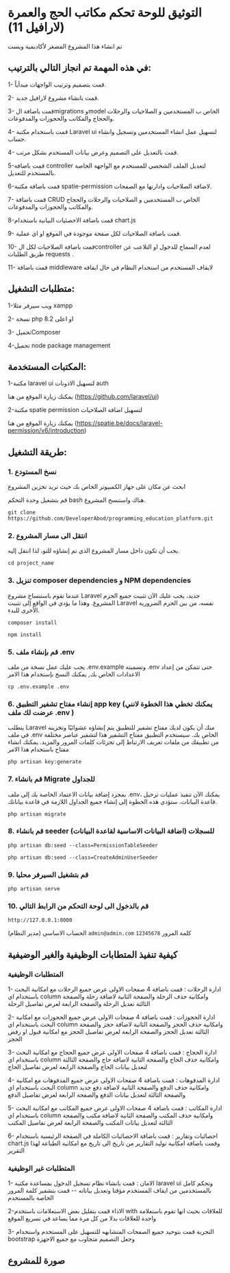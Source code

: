 # التوثيق للوحة تحكم مكاتب الحج والعمرة (لارافيل 11)
 تم انشاء هذا المشروع المصغر لأكاديمية ويست

## في هذه المهمة تم انجاز التالي بالترتيب:
1- قمت بتصميم وترتيب الواجهات مبدأياً.

2- قمت بانشاء مشروع لارافيل جديد.

3- قمت باضافة الmigrations وmodel الخاص ب المستخدمين و الصلاحيات والرحلات والحجاج والمكاتب والحجوزات والمدفوعات.

4- قمت باستخدام مكتبة Laravel ui لتسهيل عمل انشاء المستخدمين وتسجيل وانشاء حساب.

4- قمت بالتعديل على التصميم وعرض بيانات المستخدم بشكل مرتب.

5-قمت باضافة controller لتعديل الملف الشخصي للمستخدم مع الواجهة الخاصة بالمستخدم للتعديل.

6-قمت باضافة مكتبة spatie-permission لاضافة الصلاحيات وادارتها مع الصفحات.
 
7- قمت باضافة CRUD الخاص ب المستخدمين و الصلاحيات والرحلات والحجاج والمكاتب والحجوزات والمدفوعات.

8-قمت باضافة الاحصئيات البيانية باستخدام chart.js

9- قمت باضافة الصلاحيات لكل صفحة موجودة في الموقع او اي عملية.

10- قمت باضافة الصلاحيات لكل الcontroller لعدم السماح للدخول او التلاعب عن طريق الطلبات requests .

11- قمت باضافة middleware لايقاف المستخدم من استخدام النظام في حال ايقافه



## متطلبات التشغيل:
1-ويب سيرفر مثلا xampp

2- نسخة php 8.2 او اعلى

3- تحميلComposer

4-تحميل node package management

## المكتبات المستخدمة:
1-مكتبة laravel ui لتسهيل الاذونات  auth 

يمكنك زيارة الموقع من هنا (https://github.com/laravel/ui)

2-مكتبة spatie permission لتسهيل اضافة الصلاحيات

يمكنك زيارة الموقع من هنا (https://spatie.be/docs/laravel-permission/v6/introduction)


## طريقة التشغيل:
### 1. نسخ المستودع 
ابحث عن مكان على جهاز الكمبيوتر الخاص بك حيث تريد تخزين المشروع

قم بتشغيل وحدة التحكم bash هناك واستنسخ المشروع.

`git clone https://github.com/DeveloperAbod/programming_education_platform.git`

### 2. انتقل الى مسار المشروع
يجب أن تكون داخل مسار المشروع الذي تم إنشاؤه للتو، لذا انتقل إليه.

`cd project_name`

### 3.  تنزيل composer dependencies و NPM dependencies
عندما تقوم باستنساخ مشروع Laravel جديد، يجب عليك الآن تثبيت جميع الحزم المشروع. وهذا ما يؤدي في الواقع إلى تثبيت Laravel نفسه، من بين الحزم الضرورية الأخرى للبدء.



`composer install`


`npm install`

### 5. قم بإنشاء ملف .env

يجب عليك عمل نسخة من ملف .env.example وتسميته .env حتى تتمكن من إعداد الاعدادات الخاص بك, يمكنك النسخ بإستخدام هذا الامر

`cp .env.example .env`

### 6. إنشاء مفتاح تشفير التطبيق app key  (يمكنك تخطي هذا الخطوة لانني عرضت لك ملف .env )


يتطلب Laravel منك أن يكون لديك مفتاح تشفير للتطبيق يتم إنشاؤه عشوائيًا وتخزينه في ملف .env الخاص بك. سيستخدم التطبيق مفتاح التشفير هذا لتشفير عناصر مختلفة من تطبيقك من ملفات تعريف الارتباط إلى تجزئات كلمات المرور والمزيد.
يمكنك انشاء مفتاح باستخدام هذا الامر

`php artisan key:generate`

### 7. قم بانشاء Migrate للجداول 
بمجرد إضافة بيانات الاعتماد الخاصة بك إلى ملف .env، يمكنك الآن تنفيذ عمليات ترحيل قاعدة البيانات. ستؤدي هذه الخطوة إلى إنشاء جميع الجداول اللازمة في قاعدة بياناتك.

`php artisan migrate`

### 8. قم بانشاء seeder للسجلات (اضافة البيانات الاساسية لقاعدة البيانات) 
`php artisan db:seed --class=PermissionTableSeeder`


`php artisan db:seed --class=CreateAdminUserSeeder`

### 9. قم بتشغيل السيرفر محليا
`php artisan serve`


### 10. قم بالدخول الى لوحة التحكم من الرابط التالي 

`http://127.0.0.1:8000`

الحساب الاساسي (مدير النظام) `admin@admin.com`  كلمة المرور `12345678`



## كيفية تنفيذ المتطابات الوظيفية والغير الوضيفية

### المتطلبات الوظيفية
1- ادارة الرحلات : قمت باضافة 4 صفحات الاولى عرض جميع الرحلات مع امكانية البحث باستخدام اي column وامكانية حذف الرحلة والصفحة الثانية لاضافة رحلة والصفحة الثالثة تعديل الرحلة والصفحة الرابعة لعرض تفاصيل الرحلة

2- ادارة الحجوزات : قمت باضافة 4 صفحات الاولى عرض جميع الحجوزات مع امكانية البحث باستخدام اي column وامكانية حذف الحجز والصفحة الثانية لاضافة حجز والصفحة الثالثة تعديل الحجز والصفحة الرابعة لعرض تفاصيل الحجز مع امكانية قبول او رفض الحجز

3- ادارة الحجاج : قمت باضافة 4 صفحات الاولى عرض جميع الحجاج مع امكانية البحث باستخدام اي column وامكانية حذف الحاج والصفحة الثانية لاضافة حاج والصفحة الثالثة لتعديل بيانات الحاج والصفحة الرابعة لعرض تفاصيل الحاج

4- ادارة المدفوهات : قمت باضافة 4 صفحات الاولى عرض جميع المدفوهات مع امكانية البحث باستخدام اي column وامكانية حذف الدفع والصفحة الثانية لاضافة دفع جديد والصفحة الثالثة لتعديل بيانات الدفع والصفحة الرابعة لعرض تفاصيل الدفع

5- ادارة المكاتب : قمت باضافة 4 صفحات الاولى عرض جميع المكاتب مع امكانية البحث باستخدام اي column وامكانية حذف المكتب والصفحة الثانية لاضافة مكتب والصفحة الثالثة لتعديل بيانات المكتب والصفحة الرابعة لعرض تفاصيل المكتب

6- احصائيات وتقارير : قمت باضافة الاحصائيات الكاملة في الصفحة الرئيسية باستخدام chart.js وقمت باضافة امكانية توليد التقارير من تاريخ الى تاريخ  مع امكانية الطباعة لهذا التقرير


### المتطلبات غير الوظيفية
1- الامان : قمت بانشاء نظام تسجيل الدخول بمساعدة مكتبة laravel ui وتحكم كامل بالمستخدمين من ايقاف المستخدم مؤقتا وتعديل بياناته -- قمت بتشفير كلمة المرور الخاصة بالمستخدم

2-الاداء قمت بتقليل بعض الاستعلامات باستخدم  with للعلاقات بحيث انها تقوم باستعلامة واحدة للعلاقات بدلا من كل مرة مما يساعد في تسريع الموقع

3- التجربة قمت بتوحيد جميع الصفحات المتشابهه للتسهيل على المستخدم واستخدام bootstrap وجعل التصميم متجاوب مع جميع الاجهزة


## صورة للمشروع


